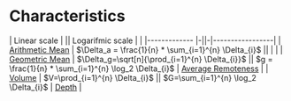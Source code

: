 # Characteristics

| Linear scale | || Logarifmic scale | |
|------------- |-||-|-----------------|
| [Arithmetic Mean](arithmetic_mean.md) | $\Delta_a = \frac{1}{n} * \sum_{i=1}^{n} \Delta_{i}$ || | |
| [Geometric Mean](geometric_mean.md) | $\Delta_g=\sqrt[n]{\prod_{i=1}^{n} \Delta_{i}}$ || $g = \frac{1}{n} * \sum_{i=1}^{n} \log_2 \Delta_{i}$ | [Average Remoteness](average_remoteness.md) |
| [Volume](volume.md) | $V=\prod_{i=1}^{n} \Delta_{i}$ || $G=\sum_{i=1}^{n} \log_2 \Delta_{i}$ | [Depth](depth.md) |
